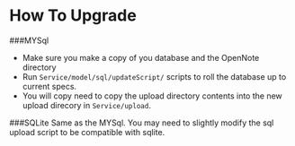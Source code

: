 # How To Upgrade
###MYSql
- Make sure you make a copy of you database and the OpenNote directory
- Run `Service/model/sql/updateScript/` scripts to roll the database up to current specs.
- You will copy need to copy the upload directory contents into the new upload direcory in `Service/upload`.

###SQLite
Same as the MYSql. You may need to slightly modify the sql upload script to be compatible with sqlite.
